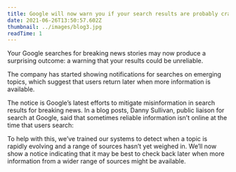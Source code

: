 ```yaml
---
title: Google will now warn you if your search results are probably crap
date: 2021-06-26T13:50:57.602Z
thumbnail: ../images/blog3.jpg
readTime: 1
---
```

Your Google searches for breaking news stories may now produce a surprising outcome: a warning that your results could be unreliable.

The company has started showing notifications for searches on emerging topics, which suggest that users return later when more information is available.

The notice is Google’s latest efforts to mitigate misinformation in search results for breaking news. In a blog posts[,](https://blog.google/products/search/new-notice-search-rapidly-evolving-results/) Danny Sullivan, public liaison for search at Google, said that sometimes reliable information isn’t online at the time that users search:

To help with this, we’ve trained our systems to detect when a topic is rapidly evolving and a range of sources hasn’t yet weighed in. We’ll now show a notice indicating that it may be best to check back later when more information from a wider range of sources might be available.